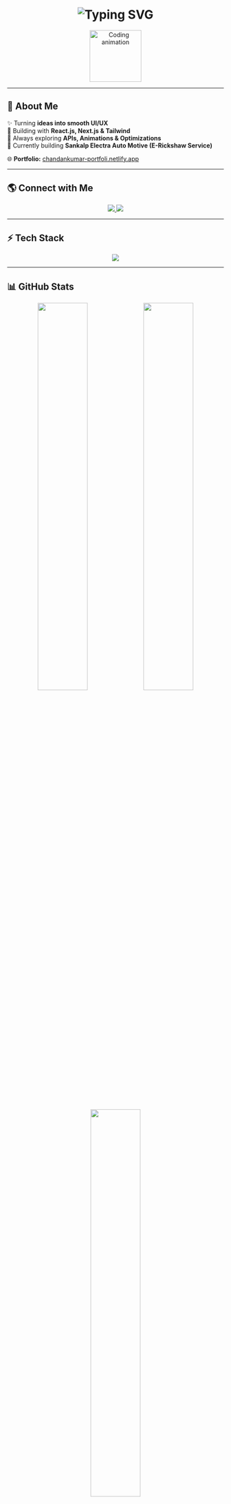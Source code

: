 <!-- Profile Header -->
<h1 align="center">
  <img src="https://readme-typing-svg.herokuapp.com?font=Fira+Code&size=32&pause=1000&color=00F7FF&center=true&vCenter=true&random=false&width=500&lines=Hi+%F0%9F%91%8B%2C+I'm+Chandan+Kumar;A+Passionate+Front-End+Developer;React.js+%7C+Next.js+Enthusiast;Always+Learning+New+Things" alt="Typing SVG" />
</h1>

<p align="center">
  <img src="https://media.giphy.com/media/WUlplcMpOCEmTGBtBW/giphy.gif" width="120" alt="Coding animation" />
</p>

---

## 💫 About Me  
✨ Turning **ideas into smooth UI/UX**  
🎨 Building with **React.js, Next.js & Tailwind**  
🚀 Always exploring **APIs, Animations & Optimizations**  
🔭 Currently building **Sankalp Electra Auto Motive (E-Rickshaw Service)**  

🌐 **Portfolio:** [chandankumar-portfoli.netlify.app](https://chandankumar-portfoli.netlify.app/)

---

## 🌎 Connect with Me  

<p align="center">
  <a href="https://linkedin.com/in/chandan-d" target="_blank">
    <img src="https://img.shields.io/badge/LinkedIn-%230A66C2.svg?logo=linkedin&logoColor=white&style=for-the-badge" />
  </a>
  <a href="https://instagram.com/iamchandankumar__" target="_blank">
    <img src="https://img.shields.io/badge/Instagram-%23E4405F.svg?logo=instagram&logoColor=white&style=for-the-badge" />
  </a>
</p>

---

## ⚡ Tech Stack  

<p align="center">
  <img src="https://skillicons.dev/icons?i=react,nextjs,tailwind,bootstrap,materialui,js,ts,git,github,vscode,figma" />
</p>

---

## 📊 GitHub Stats  

<p align="center">
  <img src="https://github-readme-stats.vercel.app/api?username=ChandanKumarWeb&show_icons=true&theme=radical&hide_border=true&count_private=true&include_all_commits=true" width="48%" />
  <img src="https://streak-stats.demolab.com?user=ChandanKumarWeb&theme=radical&hide_border=true" width="48%" />
  <br/>
  <img src="https://github-readme-stats.vercel.app/api/top-langs/?username=ChandanKumarWeb&layout=compact&theme=radical&hide_border=true&langs_count=6" width="48%" />
</p>

---

## 🏆 Achievements  

<p align="center">
  <img src="https://github-profile-trophy.vercel.app/?username=ChandanKumarWeb&theme=radical&no-frame=true&row=1&column=6" />
</p>

---

## 📈 Activity Graph  

<p align="center">
  <img src="https://github-readme-activity-graph.vercel.app/graph?username=ChandanKumarWeb&theme=tokyo-night&hide_border=true" width="95%" />
</p>

---

## 🎨 Fun Section  

<p align="center">
  <img src="https://quotes-github-readme.vercel.app/api?type=horizontal&theme=radical&quote=Code+is+like+magic+—+when+it+runs+smoothly,+it+feels+alive!" />
</p>

---

<p align="center">
  <img src="https://komarev.com/ghpvc/?username=ChandanKumarWeb&label=Profile+Views&color=blueviolet&style=for-the-badge" />
</p>

---

#### 🧑‍💻 Crafted with ❤️ by [Chandan Dev](https://chandankumar-portfoli.netlify.app/)

